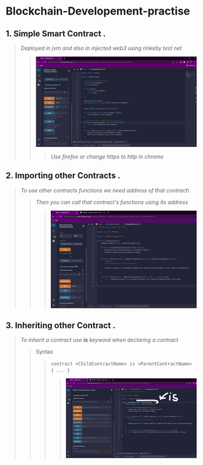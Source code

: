 # Blockchain-Developement-practise

## 1. Simple Smart Contract .
> *Deployed in jvm and also in injected web3 using rinkeby test net*
>> ![alt text](simpleSmartContract.png)
>>> *Use firefox or change https to http in chrome*

## 2. Importing other Contracts .
> *To use other contracts functions we need address of that contract*\
>> *Then you can call that contract's functions using its address*
>>> ![alt text](ImportingOtherContracts.png)

## 3. Inheriting other Contract .
> *To inherit a contract use **is** keyword when declaring a contract*
>> Syntax
>>> `contract <ChildContractName> is <ParentContractName> { ... }`
>>>> ![alt text](Inheritance.png)

